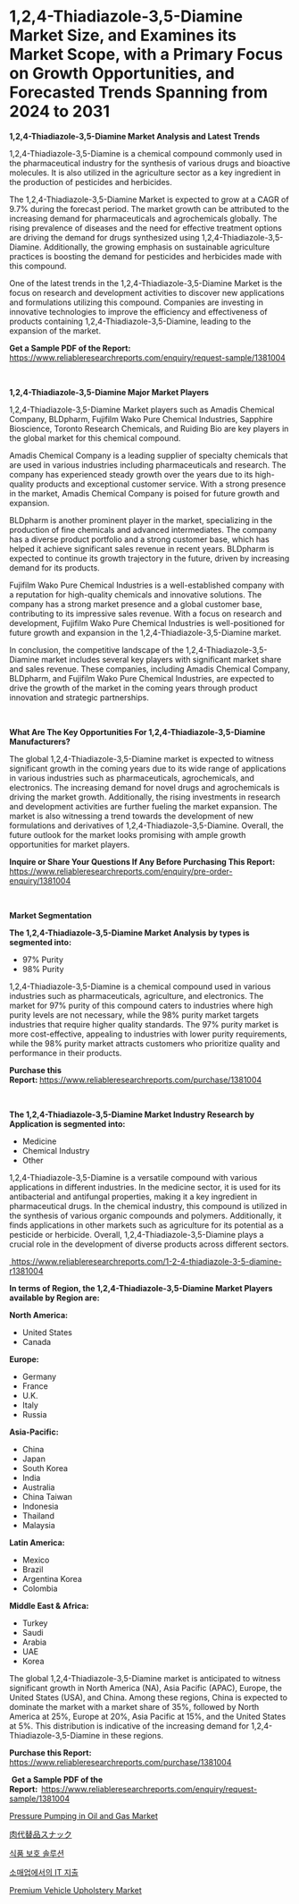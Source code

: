 <p><h1>1,2,4-Thiadiazole-3,5-Diamine Market Size, and Examines its Market Scope, with a Primary Focus on Growth Opportunities, and Forecasted Trends Spanning from 2024 to 2031</h1></p><p><strong>1,2,4-Thiadiazole-3,5-Diamine Market Analysis and Latest Trends</strong></p>
<p><p>1,2,4-Thiadiazole-3,5-Diamine is a chemical compound commonly used in the pharmaceutical industry for the synthesis of various drugs and bioactive molecules. It is also utilized in the agriculture sector as a key ingredient in the production of pesticides and herbicides.</p><p>The 1,2,4-Thiadiazole-3,5-Diamine Market is expected to grow at a CAGR of 9.7% during the forecast period. The market growth can be attributed to the increasing demand for pharmaceuticals and agrochemicals globally. The rising prevalence of diseases and the need for effective treatment options are driving the demand for drugs synthesized using 1,2,4-Thiadiazole-3,5-Diamine. Additionally, the growing emphasis on sustainable agriculture practices is boosting the demand for pesticides and herbicides made with this compound.</p><p>One of the latest trends in the 1,2,4-Thiadiazole-3,5-Diamine Market is the focus on research and development activities to discover new applications and formulations utilizing this compound. Companies are investing in innovative technologies to improve the efficiency and effectiveness of products containing 1,2,4-Thiadiazole-3,5-Diamine, leading to the expansion of the market.</p></p>
<p><strong>Get a Sample PDF of the Report:&nbsp;</strong> <a href="https://www.reliableresearchreports.com/enquiry/request-sample/1381004">https://www.reliableresearchreports.com/enquiry/request-sample/1381004</a></p>
<p>&nbsp;</p>
<p><strong>1,2,4-Thiadiazole-3,5-Diamine Major Market Players</strong></p>
<p><p>1,2,4-Thiadiazole-3,5-Diamine Market players such as Amadis Chemical Company, BLDpharm, Fujifilm Wako Pure Chemical Industries, Sapphire Bioscience, Toronto Research Chemicals, and Ruiding Bio are key players in the global market for this chemical compound. </p><p>Amadis Chemical Company is a leading supplier of specialty chemicals that are used in various industries including pharmaceuticals and research. The company has experienced steady growth over the years due to its high-quality products and exceptional customer service. With a strong presence in the market, Amadis Chemical Company is poised for future growth and expansion.</p><p>BLDpharm is another prominent player in the market, specializing in the production of fine chemicals and advanced intermediates. The company has a diverse product portfolio and a strong customer base, which has helped it achieve significant sales revenue in recent years. BLDpharm is expected to continue its growth trajectory in the future, driven by increasing demand for its products.</p><p>Fujifilm Wako Pure Chemical Industries is a well-established company with a reputation for high-quality chemicals and innovative solutions. The company has a strong market presence and a global customer base, contributing to its impressive sales revenue. With a focus on research and development, Fujifilm Wako Pure Chemical Industries is well-positioned for future growth and expansion in the 1,2,4-Thiadiazole-3,5-Diamine market.</p><p>In conclusion, the competitive landscape of the 1,2,4-Thiadiazole-3,5-Diamine market includes several key players with significant market share and sales revenue. These companies, including Amadis Chemical Company, BLDpharm, and Fujifilm Wako Pure Chemical Industries, are expected to drive the growth of the market in the coming years through product innovation and strategic partnerships.</p></p>
<p>&nbsp;</p>
<p><strong>What Are The Key Opportunities For 1,2,4-Thiadiazole-3,5-Diamine Manufacturers?</strong></p>
<p><p>The global 1,2,4-Thiadiazole-3,5-Diamine market is expected to witness significant growth in the coming years due to its wide range of applications in various industries such as pharmaceuticals, agrochemicals, and electronics. The increasing demand for novel drugs and agrochemicals is driving the market growth. Additionally, the rising investments in research and development activities are further fueling the market expansion. The market is also witnessing a trend towards the development of new formulations and derivatives of 1,2,4-Thiadiazole-3,5-Diamine. Overall, the future outlook for the market looks promising with ample growth opportunities for market players.</p></p>
<p><strong>Inquire or Share Your Questions If Any Before Purchasing This Report:</strong> <a href="https://www.reliableresearchreports.com/enquiry/pre-order-enquiry/1381004">https://www.reliableresearchreports.com/enquiry/pre-order-enquiry/1381004</a></p>
<p>&nbsp;</p>
<p><strong>Market Segmentation</strong></p>
<p><strong>The 1,2,4-Thiadiazole-3,5-Diamine Market Analysis by types is segmented into:</strong></p>
<p><ul><li>97% Purity</li><li>98% Purity</li></ul></p>
<p><p>1,2,4-Thiadiazole-3,5-Diamine is a chemical compound used in various industries such as pharmaceuticals, agriculture, and electronics. The market for 97% purity of this compound caters to industries where high purity levels are not necessary, while the 98% purity market targets industries that require higher quality standards. The 97% purity market is more cost-effective, appealing to industries with lower purity requirements, while the 98% purity market attracts customers who prioritize quality and performance in their products.</p></p>
<p><strong>Purchase this Report:&nbsp;</strong><a href="https://www.reliableresearchreports.com/purchase/1381004">https://www.reliableresearchreports.com/purchase/1381004</a></p>
<p>&nbsp;</p>
<p><strong>The 1,2,4-Thiadiazole-3,5-Diamine Market Industry Research by Application is segmented into:</strong></p>
<p><ul><li>Medicine</li><li>Chemical Industry</li><li>Other</li></ul></p>
<p><p>1,2,4-Thiadiazole-3,5-Diamine is a versatile compound with various applications in different industries. In the medicine sector, it is used for its antibacterial and antifungal properties, making it a key ingredient in pharmaceutical drugs. In the chemical industry, this compound is utilized in the synthesis of various organic compounds and polymers. Additionally, it finds applications in other markets such as agriculture for its potential as a pesticide or herbicide. Overall, 1,2,4-Thiadiazole-3,5-Diamine plays a crucial role in the development of diverse products across different sectors.</p></p>
<p><a href="https://www.reliableresearchreports.com/1-2-4-thiadiazole-3-5-diamine-r1381004">&nbsp;https://www.reliableresearchreports.com/1-2-4-thiadiazole-3-5-diamine-r1381004</a></p>
<p><strong>In terms of Region, the 1,2,4-Thiadiazole-3,5-Diamine Market Players available by Region are:</strong></p>
<p>
    <p> <strong> North America: </strong>
        <ul>
            <li>United States</li>
            <li>Canada</li>
        </ul>
        </p> 
    <p> <strong> Europe: </strong>
        <ul>
            <li>Germany</li>
            <li>France</li>
            <li>U.K.</li>
            <li>Italy</li>
            <li>Russia</li>
        </ul>
        </p> 
    <p> <strong> Asia-Pacific: </strong>
        <ul>
            <li>China</li>
            <li>Japan</li>
            <li>South Korea</li>
            <li>India</li>
            <li>Australia</li>
            <li>China Taiwan</li>
            <li>Indonesia</li>
            <li>Thailand</li>
            <li>Malaysia</li>
        </ul>
        </p> 
    <p> <strong> Latin America: </strong>
        <ul>
            <li>Mexico</li>
            <li>Brazil</li>
            <li>Argentina Korea</li>
            <li>Colombia</li>
        </ul>
        </p> 
    <p> <strong> Middle East & Africa: </strong>
        <ul>
            <li>Turkey</li>
            <li>Saudi</li>
            <li>Arabia</li>
            <li>UAE</li>
            <li>Korea</li>
        </ul>
    </p>
    </p>
<p><p>The global 1,2,4-Thiadiazole-3,5-Diamine market is anticipated to witness significant growth in North America (NA), Asia Pacific (APAC), Europe, the United States (USA), and China. Among these regions, China is expected to dominate the market with a market share of 35%, followed by North America at 25%, Europe at 20%, Asia Pacific at 15%, and the United States at 5%. This distribution is indicative of the increasing demand for 1,2,4-Thiadiazole-3,5-Diamine in these regions.</p></p>
<p><strong>Purchase this Report: </strong><a href="https://www.reliableresearchreports.com/purchase/1381004">https://www.reliableresearchreports.com/purchase/1381004</a></p>
<p>&nbsp;<strong>Get a Sample PDF of the Report:&nbsp;&nbsp;</strong><a href="https://www.reliableresearchreports.com/enquiry/request-sample/1381004">https://www.reliableresearchreports.com/enquiry/request-sample/1381004</a></p>
<p><strong></strong></p>
<p><p><a href="https://github.com/johnbach50/Market-Research-Report-List-3/blob/main/pressure-pumping-in-oil-and-gas-market.md">Pressure Pumping in Oil and Gas Market</a></p><p><a href="https://github.com/JaydaWisoky2014/Market-Research-Report-List-1/blob/main/767966688949.md">肉代替品スナック</a></p><p><a href="https://github.com/valroy852/Market-Research-Report-List-1/blob/main/144087881532.md">식품 보호 솔루션</a></p><p><a href="https://github.com/RonSpencer61/Market-Research-Report-List-1/blob/main/114271881533.md">소매업에서의 IT 지출</a></p><p><a href="https://github.com/lylyparadise/Market-Research-Report-List-3/blob/main/premium-vehicle-upholstery-market.md">Premium Vehicle Upholstery Market</a></p></p>